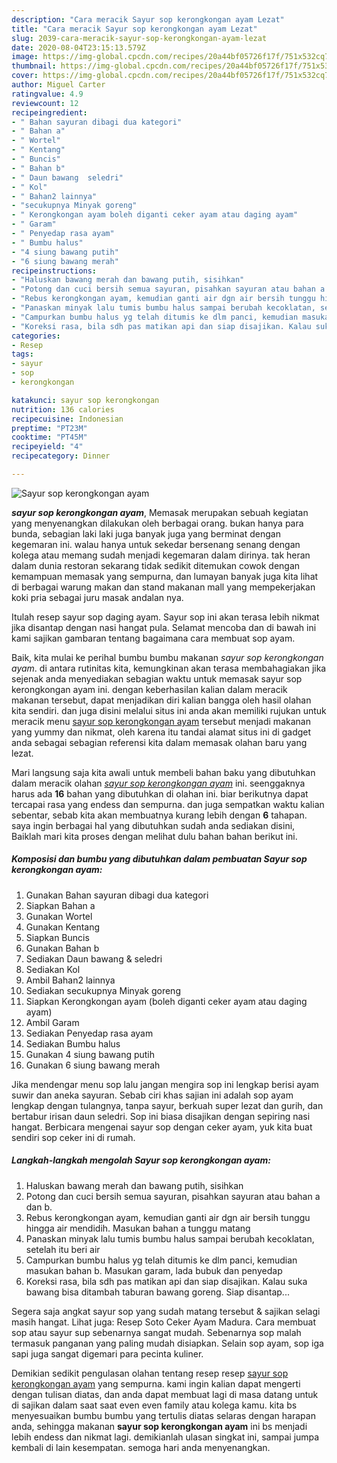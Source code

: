 ```yaml
---
description: "Cara meracik Sayur sop kerongkongan ayam Lezat"
title: "Cara meracik Sayur sop kerongkongan ayam Lezat"
slug: 2039-cara-meracik-sayur-sop-kerongkongan-ayam-lezat
date: 2020-08-04T23:15:13.579Z
image: https://img-global.cpcdn.com/recipes/20a44bf05726f17f/751x532cq70/sayur-sop-kerongkongan-ayam-foto-resep-utama.jpg
thumbnail: https://img-global.cpcdn.com/recipes/20a44bf05726f17f/751x532cq70/sayur-sop-kerongkongan-ayam-foto-resep-utama.jpg
cover: https://img-global.cpcdn.com/recipes/20a44bf05726f17f/751x532cq70/sayur-sop-kerongkongan-ayam-foto-resep-utama.jpg
author: Miguel Carter
ratingvalue: 4.9
reviewcount: 12
recipeingredient:
- " Bahan sayuran dibagi dua kategori"
- " Bahan a"
- " Wortel"
- " Kentang"
- " Buncis"
- " Bahan b"
- " Daun bawang  seledri"
- " Kol"
- " Bahan2 lainnya"
- "secukupnya Minyak goreng"
- " Kerongkongan ayam boleh diganti ceker ayam atau daging ayam"
- " Garam"
- " Penyedap rasa ayam"
- " Bumbu halus"
- "4 siung bawang putih"
- "6 siung bawang merah"
recipeinstructions:
- "Haluskan bawang merah dan bawang putih, sisihkan"
- "Potong dan cuci bersih semua sayuran, pisahkan sayuran atau bahan a dan b."
- "Rebus kerongkongan ayam, kemudian ganti air dgn air bersih tunggu hingga air mendidih. Masukan bahan a tunggu matang"
- "Panaskan minyak lalu tumis bumbu halus sampai berubah kecoklatan, setelah itu beri air"
- "Campurkan bumbu halus yg telah ditumis ke dlm panci, kemudian masukan bahan b. Masukan garam, lada bubuk dan penyedap"
- "Koreksi rasa, bila sdh pas matikan api dan siap disajikan. Kalau suka bawang bisa ditambah taburan bawang goreng. Siap disantap..."
categories:
- Resep
tags:
- sayur
- sop
- kerongkongan

katakunci: sayur sop kerongkongan 
nutrition: 136 calories
recipecuisine: Indonesian
preptime: "PT23M"
cooktime: "PT45M"
recipeyield: "4"
recipecategory: Dinner

---
```



![Sayur sop kerongkongan ayam](https://img-global.cpcdn.com/recipes/20a44bf05726f17f/751x532cq70/sayur-sop-kerongkongan-ayam-foto-resep-utama.jpg)

<b><i>sayur sop kerongkongan ayam</i></b>, Memasak merupakan sebuah kegiatan yang menyenangkan dilakukan oleh berbagai orang. bukan hanya para bunda, sebagian laki laki juga banyak juga yang berminat dengan kegemaran ini. walau hanya untuk sekedar bersenang senang dengan kolega atau memang sudah menjadi kegemaran dalam dirinya. tak heran dalam dunia restoran sekarang tidak sedikit ditemukan cowok dengan kemampuan memasak yang sempurna, dan lumayan banyak juga kita lihat di berbagai warung makan dan stand makanan mall yang mempekerjakan koki pria sebagai juru masak andalan nya.

Itulah resep sayur sop daging ayam. Sayur sop ini akan terasa lebih nikmat jika disantap dengan nasi hangat pula. Selamat mencoba dan di bawah ini kami sajikan gambaran tentang bagaimana cara membuat sop ayam.

Baik, kita mulai ke perihal bumbu bumbu makanan <i>sayur sop kerongkongan ayam</i>. di antara rutinitas kita, kemungkinan akan terasa membahagiakan jika sejenak anda menyediakan sebagian waktu untuk memasak sayur sop kerongkongan ayam ini. dengan keberhasilan kalian dalam meracik makanan tersebut, dapat menjadikan diri kalian bangga oleh hasil olahan kita sendiri. dan juga disini melalui situs ini anda akan memiliki rujukan untuk meracik menu <u>sayur sop kerongkongan ayam</u> tersebut menjadi makanan yang yummy dan nikmat, oleh karena itu tandai alamat situs ini di gadget anda sebagai sebagian referensi kita dalam memasak olahan baru yang lezat.


Mari langsung saja kita awali untuk membeli bahan baku yang dibutuhkan dalam meracik olahan <u><i>sayur sop kerongkongan ayam</i></u> ini. seenggaknya harus ada <b>16</b> bahan yang dibutuhkan di olahan ini. biar berikutnya dapat tercapai rasa yang endess dan sempurna. dan juga sempatkan waktu kalian sebentar, sebab kita akan membuatnya kurang lebih dengan <b>6</b> tahapan. saya ingin berbagai hal yang dibutuhkan sudah anda sediakan disini, Baiklah mari kita proses dengan melihat dulu bahan bahan berikut ini.

<!--inarticleads1-->

##### Komposisi dan bumbu yang dibutuhkan dalam pembuatan Sayur sop kerongkongan ayam:

1. Gunakan  Bahan sayuran dibagi dua kategori
1. Siapkan  Bahan a
1. Gunakan  Wortel
1. Gunakan  Kentang
1. Siapkan  Buncis
1. Gunakan  Bahan b
1. Sediakan  Daun bawang &amp; seledri
1. Sediakan  Kol
1. Ambil  Bahan2 lainnya
1. Sediakan secukupnya Minyak goreng
1. Siapkan  Kerongkongan ayam (boleh diganti ceker ayam atau daging ayam)
1. Ambil  Garam
1. Sediakan  Penyedap rasa ayam
1. Sediakan  Bumbu halus
1. Gunakan 4 siung bawang putih
1. Gunakan 6 siung bawang merah


Jika mendengar menu sop lalu jangan mengira sop ini lengkap berisi ayam suwir dan aneka sayuran. Sebab ciri khas sajian ini adalah sop ayam lengkap dengan tulangnya, tanpa sayur, berkuah super lezat dan gurih, dan bertabur irisan daun seledri. Sop ini biasa disajikan dengan sepiring nasi hangat. Berbicara mengenai sayur sop dengan ceker ayam, yuk kita buat sendiri sop ceker ini di rumah. 

<!--inarticleads2-->

##### Langkah-langkah mengolah Sayur sop kerongkongan ayam:

1. Haluskan bawang merah dan bawang putih, sisihkan
1. Potong dan cuci bersih semua sayuran, pisahkan sayuran atau bahan a dan b.
1. Rebus kerongkongan ayam, kemudian ganti air dgn air bersih tunggu hingga air mendidih. Masukan bahan a tunggu matang
1. Panaskan minyak lalu tumis bumbu halus sampai berubah kecoklatan, setelah itu beri air
1. Campurkan bumbu halus yg telah ditumis ke dlm panci, kemudian masukan bahan b. Masukan garam, lada bubuk dan penyedap
1. Koreksi rasa, bila sdh pas matikan api dan siap disajikan. Kalau suka bawang bisa ditambah taburan bawang goreng. Siap disantap...


Segera saja angkat sayur sop yang sudah matang tersebut &amp; sajikan selagi masih hangat. Lihat juga: Resep Soto Ceker Ayam Madura. Cara membuat sop atau sayur sup sebenarnya sangat mudah. Sebenarnya sop malah termasuk panganan yang paling mudah disiapkan. Selain sop ayam, sop iga sapi juga sangat digemari para pecinta kuliner. 

Demikian sedikit pengulasan olahan tentang resep resep <u>sayur sop kerongkongan ayam</u> yang sempurna. kami ingin kalian dapat mengerti dengan tulisan diatas, dan anda dapat membuat lagi di masa datang untuk di sajikan dalam saat saat even even family atau kolega kamu. kita bs menyesuaikan bumbu bumbu yang tertulis diatas selaras dengan harapan anda, sehingga makanan <b>sayur sop kerongkongan ayam</b> ini bs menjadi lebih endess dan nikmat lagi. demikianlah ulasan singkat ini, sampai jumpa kembali di lain kesempatan. semoga hari anda menyenangkan.

